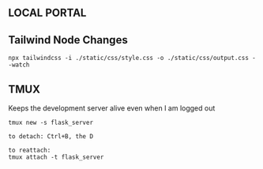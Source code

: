 ## LOCAL PORTAL

## Tailwind Node Changes

```
npx tailwindcss -i ./static/css/style.css -o ./static/css/output.css --watch
```

## TMUX
Keeps the development server alive even when I am logged out

```
tmux new -s flask_server

to detach: Ctrl+B, the D

to reattach:
tmux attach -t flask_server
```
